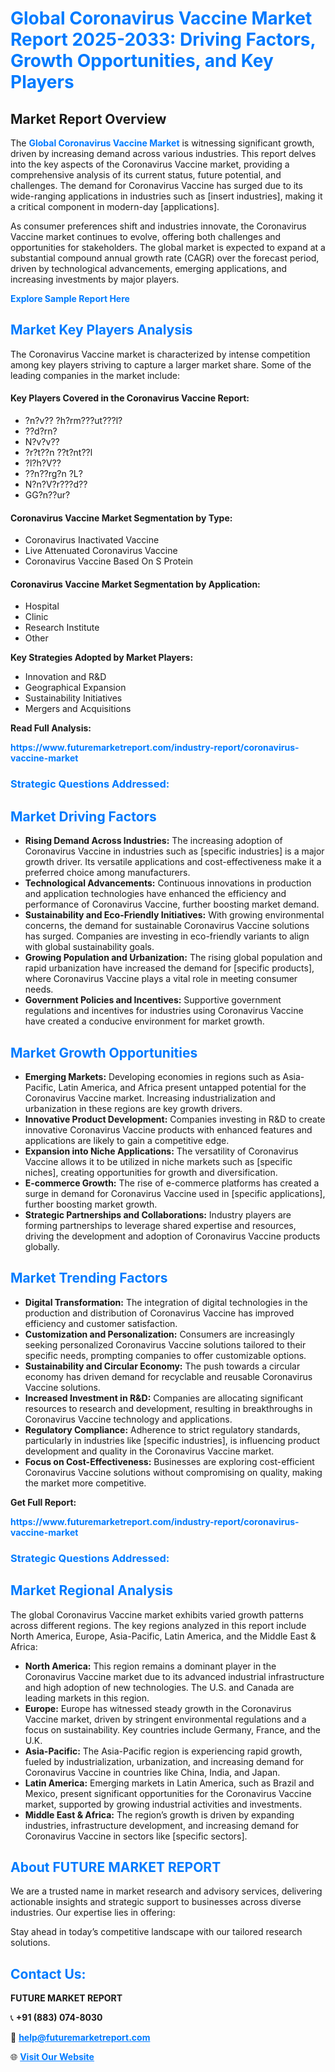 <h1 style="color: #007BFF;">Global Coronavirus Vaccine Market Report 2025-2033: Driving Factors, Growth Opportunities, and Key Players</h1>

<section id="overview">
<h2>Market Report Overview</h2>
<p>The <a href="https://www.futuremarketreport.com/industry-report/coronavirus-vaccine-market" style="color: #007BFF; text-decoration: none;"><strong>Global Coronavirus Vaccine Market</strong></a> is witnessing significant growth, driven by increasing demand across various industries. This report delves into the key aspects of the Coronavirus Vaccine market, providing a comprehensive analysis of its current status, future potential, and challenges. The demand for Coronavirus Vaccine has surged due to its wide-ranging applications in industries such as [insert industries], making it a critical component in modern-day [applications].</p>
<p>As consumer preferences shift and industries innovate, the Coronavirus Vaccine market continues to evolve, offering both challenges and opportunities for stakeholders. The global market is expected to expand at a substantial compound annual growth rate (CAGR) over the forecast period, driven by technological advancements, emerging applications, and increasing investments by major players.</p>
</section>

<section id="overview">
<p><a href="https://www.futuremarketreport.com/request-sample/reportId=25884" style="color: #007BFF; text-decoration: none;"><strong>Explore Sample Report Here</strong></a></p>
</section>

<section id="key-players">
<h2 style="color: #007BFF;">Market Key Players Analysis</h2>
<p>The Coronavirus Vaccine market is characterized by intense competition among key players striving to capture a larger market share. Some of the leading companies in the market include:</p>
<h4>Key Players Covered in the Coronavirus Vaccine Report:</h4>
<ul><li>?n?v?? ?h?rm???ut???l?</li><li>??d?rn?</li><li>N?v?v??</li><li>?r?t??n ??t?nt??l</li><li>?l?h?V??</li><li>??n??rg?n ?L?</li><li>N?n?V?r???d??</li><li>GG?n??ur?</li></ul>
<h4>Coronavirus Vaccine Market Segmentation by Type:</h4>
<ul><li>Coronavirus Inactivated Vaccine</li><li>Live Attenuated Coronavirus Vaccine</li><li>Coronavirus Vaccine Based On S Protein</li></ul>

<h4>Coronavirus Vaccine Market Segmentation by Application:</h4>
<ul><li>Hospital</li><li>Clinic</li><li>Research Institute</li><li>Other</li></ul>
<p><strong>Key Strategies Adopted by Market Players:</strong></p>
<ul>
<li>Innovation and R&D</li>
<li>Geographical Expansion</li>
<li>Sustainability Initiatives</li>
<li>Mergers and Acquisitions</li>
</ul>
</section>

<section>
<p><strong>Read Full Analysis: </strong></p><a href="https://www.futuremarketreport.com/industry-report/coronavirus-vaccine-market" style="color: #007BFF; text-decoration: none;"><strong>https://www.futuremarketreport.com/industry-report/coronavirus-vaccine-market</strong></a>
<h3 style="color: #007BFF;">Strategic Questions Addressed:</h3>
</section>

<section id="driving-factors">
<h2 style="color: #007BFF;">Market Driving Factors</h2>
<ul>
<li><strong>Rising Demand Across Industries:</strong> The increasing adoption of Coronavirus Vaccine in industries such as [specific industries] is a major growth driver. Its versatile applications and cost-effectiveness make it a preferred choice among manufacturers.</li>
<li><strong>Technological Advancements:</strong> Continuous innovations in production and application technologies have enhanced the efficiency and performance of Coronavirus Vaccine, further boosting market demand.</li>
<li><strong>Sustainability and Eco-Friendly Initiatives:</strong> With growing environmental concerns, the demand for sustainable Coronavirus Vaccine solutions has surged. Companies are investing in eco-friendly variants to align with global sustainability goals.</li>
<li><strong>Growing Population and Urbanization:</strong> The rising global population and rapid urbanization have increased the demand for [specific products], where Coronavirus Vaccine plays a vital role in meeting consumer needs.</li>
<li><strong>Government Policies and Incentives:</strong> Supportive government regulations and incentives for industries using Coronavirus Vaccine have created a conducive environment for market growth.</li>
</ul>
</section>

<section id="growth-opportunities">
<h2 style="color: #007BFF;">Market Growth Opportunities</h2>
<ul>
<li><strong>Emerging Markets:</strong> Developing economies in regions such as Asia-Pacific, Latin America, and Africa present untapped potential for the Coronavirus Vaccine market. Increasing industrialization and urbanization in these regions are key growth drivers.</li>
<li><strong>Innovative Product Development:</strong> Companies investing in R&D to create innovative Coronavirus Vaccine products with enhanced features and applications are likely to gain a competitive edge.</li>
<li><strong>Expansion into Niche Applications:</strong> The versatility of Coronavirus Vaccine allows it to be utilized in niche markets such as [specific niches], creating opportunities for growth and diversification.</li>
<li><strong>E-commerce Growth:</strong> The rise of e-commerce platforms has created a surge in demand for Coronavirus Vaccine used in [specific applications], further boosting market growth.</li>
<li><strong>Strategic Partnerships and Collaborations:</strong> Industry players are forming partnerships to leverage shared expertise and resources, driving the development and adoption of Coronavirus Vaccine products globally.</li>
</ul>
</section>

<section id="trending-factors">
<h2 style="color: #007BFF;">Market Trending Factors</h2>
<ul>
<li><strong>Digital Transformation:</strong> The integration of digital technologies in the production and distribution of Coronavirus Vaccine has improved efficiency and customer satisfaction.</li>
<li><strong>Customization and Personalization:</strong> Consumers are increasingly seeking personalized Coronavirus Vaccine solutions tailored to their specific needs, prompting companies to offer customizable options.</li>
<li><strong>Sustainability and Circular Economy:</strong> The push towards a circular economy has driven demand for recyclable and reusable Coronavirus Vaccine solutions.</li>
<li><strong>Increased Investment in R&D:</strong> Companies are allocating significant resources to research and development, resulting in breakthroughs in Coronavirus Vaccine technology and applications.</li>
<li><strong>Regulatory Compliance:</strong> Adherence to strict regulatory standards, particularly in industries like [specific industries], is influencing product development and quality in the Coronavirus Vaccine market.</li>
<li><strong>Focus on Cost-Effectiveness:</strong> Businesses are exploring cost-efficient Coronavirus Vaccine solutions without compromising on quality, making the market more competitive.</li>
</ul>
</section>

<section>
<p><strong>Get Full Report: </strong></p><a href="https://www.futuremarketreport.com/industry-report/coronavirus-vaccine-market" style="color: #007BFF; text-decoration: none;"><strong>https://www.futuremarketreport.com/industry-report/coronavirus-vaccine-market</strong></a>
<h3 style="color: #007BFF;">Strategic Questions Addressed:</h3>
</section>


<section id="regional-analysis">
<h2 style="color: #007BFF;">Market Regional Analysis</h2>
<p>The global Coronavirus Vaccine market exhibits varied growth patterns across different regions. The key regions analyzed in this report include North America, Europe, Asia-Pacific, Latin America, and the Middle East & Africa:</p>
<ul>
<li><strong>North America:</strong> This region remains a dominant player in the Coronavirus Vaccine market due to its advanced industrial infrastructure and high adoption of new technologies. The U.S. and Canada are leading markets in this region.</li>
<li><strong>Europe:</strong> Europe has witnessed steady growth in the Coronavirus Vaccine market, driven by stringent environmental regulations and a focus on sustainability. Key countries include Germany, France, and the U.K.</li>
<li><strong>Asia-Pacific:</strong> The Asia-Pacific region is experiencing rapid growth, fueled by industrialization, urbanization, and increasing demand for Coronavirus Vaccine in countries like China, India, and Japan.</li>
<li><strong>Latin America:</strong> Emerging markets in Latin America, such as Brazil and Mexico, present significant opportunities for the Coronavirus Vaccine market, supported by growing industrial activities and investments.</li>
<li><strong>Middle East & Africa:</strong> The region’s growth is driven by expanding industries, infrastructure development, and increasing demand for Coronavirus Vaccine in sectors like [specific sectors].</li>
</ul>
</section>

<footer>
<h2 style="color: #007BFF;">About FUTURE MARKET REPORT</h2>
<p>We are a trusted name in market research and advisory services, delivering actionable insights and strategic support to businesses across diverse industries. Our expertise lies in offering:</p>

<p>Stay ahead in today’s competitive landscape with our tailored research solutions.</p>

<h2 style="color: #007BFF;">Contact Us:</h2>
<p><strong>FUTURE MARKET REPORT</strong></p>
<p>📞 <strong>+91 (883) 074-8030</strong></p>
<p>📧 <strong><a href="mailto:help@futuremarketreport.com" style="color: #007BFF;">help@futuremarketreport.com</a></strong></p>
<p>🌐 <strong><a href="https://www.futuremarketreport.com/" style="color: #007BFF;">Visit Our Website</a></strong></p>
</footer>